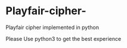 # Playfair-cipher-
Playfair cipher implemented in python

Please Use python3 to get the best experience

